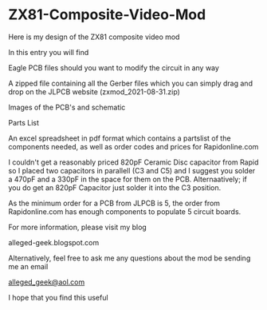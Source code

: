 # ZX81-Composite-Video-Mod
Here is my design of the ZX81 composite video mod

In this entry you will find 


Eagle PCB files should you want to modify the circuit in any way

A zipped file containing all the Gerber files which you can simply drag and drop on the JLPCB website (zxmod_2021-08-31.zip)

Images of the PCB's and schematic

Parts List

An excel spreadsheet in pdf format which contains a partslist of the components needed, as well as order codes and prices for Rapidonline.com

I couldn't get a reasonably priced 820pF Ceramic Disc capacitor from Rapid so I placed two capacitors in parallell (C3 and C5) and I suggest you solder a 
470pF and a 330pF in the space for them on the PCB. Alternaatively; if you do get an 820pF Capacitor just solder it into the C3 position.

As the minimum order for a PCB from JLPCB is 5, the order from Rapidonline.com has enough components to populate 5 circuit boards.

For more information, please visit my blog 

alleged-geek.blogspot.com

Alternatively, feel free to ask me any questions about the mod be sending me an email 

alleged_geek@aol.com

I hope that you find this useful
